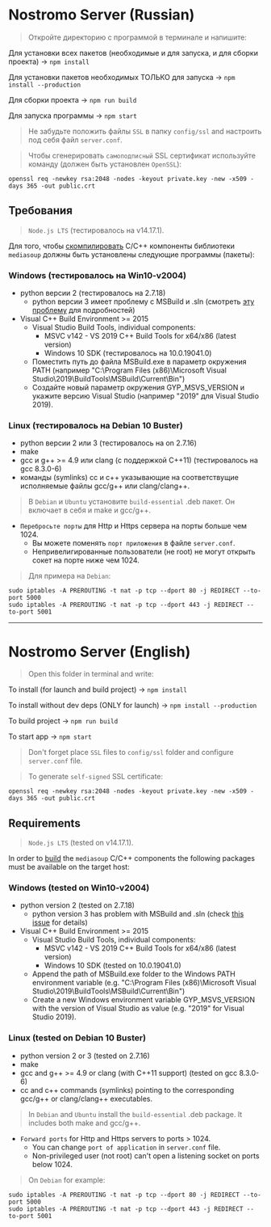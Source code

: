 # Nostromo Server (Russian)

> Откройте директорию с программой в терминале и напишите:

Для установки всех пакетов (необходимые и для запуска, и для сборки проекта) -> `npm install`

Для установки пакетов необходимых ТОЛЬКО для запуска -> `npm install --production`

Для сборки проекта -> `npm run build`

Для запуска программы -> `npm start`

>Не забудьте положить файлы `SSL` в папку `config/ssl` and настроить под себя файл `server.conf`.

>Чтобы сгенерировать `самоподписный` SSL сертификат используйте команду (должен быть установлен `OpenSSL`):

    openssl req -newkey rsa:2048 -nodes -keyout private.key -new -x509 -days 365 -out public.crt


## Требования

>`Node.js LTS` (тестировалось на v14.17.1).

Для того, чтобы [скомпилировать](https://mediasoup.org/documentation/v3/mediasoup/installation/) C/C++ компоненты библиотеки `mediasoup` должны быть установлены следующие программы (пакеты):

### Windows (тестировалось на Win10-v2004)
* python версии 2 (тестировалось на 2.7.18)
    *  python версии 3 имеет проблему с MSBuild и .sln (смотреть [эту проблему](https://bugs.chromium.org/p/gyp/issues/detail?id=556) для подробностей)
* Visual C++ Build Environment >= 2015
    * Visual Studio Build Tools, individual components:
        * MSVC v142 - VS 2019 C++ Build Tools for x64/x86 (latest version)
        * Windows 10 SDK (тестировалось на 10.0.19041.0)
    * Поместить путь до файла MSBuild.exe в параметр окружения PATH (например "C:\Program Files (x86)\Microsoft Visual Studio\2019\BuildTools\MSBuild\Current\Bin")
    * Создайте новый параметр окружения GYP_MSVS_VERSION и укажите версию Visual Studio (например "2019" для Visual Studio 2019).

### Linux (тестировалось на Debian 10 Buster)
* python версии 2 или 3 (тестировалось на on 2.7.16)
* make
* gcc и g++ >= 4.9 или clang (с поддержкой C++11) (тестировалось на gcc 8.3.0-6)
* команды (symlinks) cc и c++ указывающие на соответствущие исполняемые файлы gcc/g++ или clang/clang++.

> В `Debian` и `Ubuntu` установите `build-essential` .deb пакет. Он включает в себя и make и gcc/g++.

* `Перебросьте порты` для Http и Https сервера на порты больше чем 1024.
    * Вы можете поменять `порт приложения` в файле `server.conf`.
    * Непривелигированные пользователи (не root) не могут открыть сокет на порте ниже чем 1024.

> Для примера на `Debian`:

    sudo iptables -A PREROUTING -t nat -p tcp --dport 80 -j REDIRECT --to-port 5000
    sudo iptables -A PREROUTING -t nat -p tcp --dport 443 -j REDIRECT --to-port 5001

***

# Nostromo Server (English)

> Open this folder in terminal and write:

To install (for launch and build project) -> `npm install`

To install without dev deps (ONLY for launch) -> `npm install --production`

To build project -> `npm run build`

To start app -> `npm start`

>Don't forget place `SSL` files to `config/ssl` folder and configure `server.conf` file.

>To generate `self-signed` SSL certificate:

    openssl req -newkey rsa:2048 -nodes -keyout private.key -new -x509 -days 365 -out public.crt


## Requirements

>`Node.js LTS` (tested on v14.17.1).

In order to [build](https://mediasoup.org/documentation/v3/mediasoup/installation/) the `mediasoup` C/C++ components the following packages must be available on the target host:

### Windows (tested on Win10-v2004)
* python version 2 (tested on 2.7.18)
    *  python version 3 has problem with MSBuild and .sln (check [this issue](https://bugs.chromium.org/p/gyp/issues/detail?id=556) for details)
* Visual C++ Build Environment >= 2015
    * Visual Studio Build Tools, individual components:
        * MSVC v142 - VS 2019 C++ Build Tools for x64/x86 (latest version)
        * Windows 10 SDK (tested on 10.0.19041.0)
    * Append the path of MSBuild.exe folder to the Windows PATH environment variable (e.g. "C:\Program Files (x86)\Microsoft Visual Studio\2019\BuildTools\MSBuild\Current\Bin")
    * Create a new Windows environment variable GYP_MSVS_VERSION with the version of Visual Studio as value (e.g. "2019" for Visual Studio 2019).

### Linux (tested on Debian 10 Buster)
* python version 2 or 3 (tested on 2.7.16)
* make
* gcc and g++ >= 4.9 or clang (with C++11 support) (tested on gcc 8.3.0-6)
* cc and c++ commands (symlinks) pointing to the corresponding gcc/g++ or clang/clang++ executables.

> In `Debian` and `Ubuntu` install the `build-essential` .deb package. It includes both make and gcc/g++.

* `Forward ports` for Http and Https servers to ports > 1024.
    * You can change `port of application` in `server.conf` file.
    * Non-privileged user (not root) can't open a listening socket on ports below 1024.

> On `Debian` for example:

    sudo iptables -A PREROUTING -t nat -p tcp --dport 80 -j REDIRECT --to-port 5000
    sudo iptables -A PREROUTING -t nat -p tcp --dport 443 -j REDIRECT --to-port 5001
